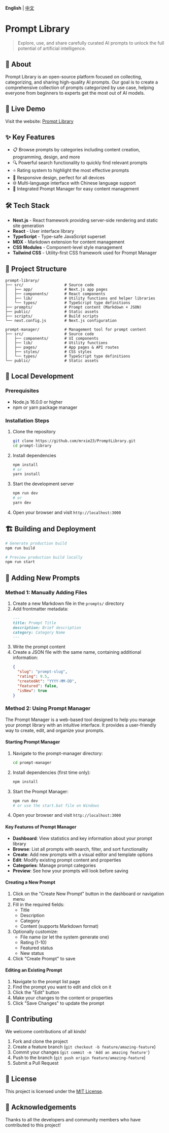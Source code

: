**English** | [中文](./prompt-library/docs/README.zh-CN.md)

# Prompt Library

> Explore, use, and share carefully curated AI prompts to unlock the full potential of artificial intelligence.

## 📖 About

Prompt Library is an open-source platform focused on collecting, categorizing, and sharing high-quality AI prompts. Our goal is to create a comprehensive collection of prompts categorized by use case, helping everyone from beginners to experts get the most out of AI models.

## 🚀 Live Demo

Visit the website: [Prompt Library](https://mrxie23.github.io/PromptLibrary/)

## ✨ Key Features

- 📋 Browse prompts by categories including content creation, programming, design, and more
- 🔍 Powerful search functionality to quickly find relevant prompts
- ⭐ Rating system to highlight the most effective prompts
- 📱 Responsive design, perfect for all devices
- 🌐 Multi-language interface with Chinese language support
- 🔧 Integrated Prompt Manager for easy content management

## 🛠️ Tech Stack

- **Next.js** - React framework providing server-side rendering and static site generation
- **React** - User interface library
- **TypeScript** - Type-safe JavaScript superset
- **MDX** - Markdown extension for content management
- **CSS Modules** - Component-level style management
- **Tailwind CSS** - Utility-first CSS framework used for Prompt Manager

## 📁 Project Structure

```
prompt-library/
├── src/                  # Source code
│   ├── app/              # Next.js app pages
│   ├── components/       # React components
│   ├── lib/              # Utility functions and helper libraries
│   └── types/            # TypeScript type definitions
├── prompts/              # Prompt content (Markdown + JSON)
├── public/               # Static assets
├── scripts/              # Build scripts
└── next.config.js        # Next.js configuration

prompt-manager/           # Management tool for prompt content
├── src/                  # Source code
│   ├── components/       # UI components
│   ├── lib/              # Utility functions
│   ├── pages/            # App pages & API routes
│   ├── styles/           # CSS styles
│   └── types/            # TypeScript type definitions
└── public/               # Static assets
```

## 🔧 Local Development

### Prerequisites

- Node.js 16.0.0 or higher
- npm or yarn package manager

### Installation Steps

1. Clone the repository

   ```bash
   git clone https://github.com/mrxie23/PromptLibrary.git
   cd prompt-library
   ```

2. Install dependencies

   ```bash
   npm install
   # or
   yarn install
   ```

3. Start the development server

   ```bash
   npm run dev
   # or
   yarn dev
   ```

4. Open your browser and visit `http://localhost:3000`

## 🏗️ Building and Deployment

```bash
# Generate production build
npm run build

# Preview production build locally
npm run start
```

## 📝 Adding New Prompts

### Method 1: Manually Adding Files

1. Create a new Markdown file in the `prompts/` directory
2. Add frontmatter metadata:
   ```md
   ---
   title: Prompt Title
   description: Brief description
   category: Category Name
   ---
   ```
3. Write the prompt content
4. Create a JSON file with the same name, containing additional information:
   ```json
   {
     "slug": "prompt-slug",
     "rating": 9.5,
     "createdAt": "YYYY-MM-DD",
     "featured": false,
     "isNew": true
   }
   ```

### Method 2: Using Prompt Manager

The Prompt Manager is a web-based tool designed to help you manage your prompt library with an intuitive interface. It provides a user-friendly way to create, edit, and organize your prompts.

#### Starting Prompt Manager

1. Navigate to the prompt-manager directory:

   ```bash
   cd prompt-manager
   ```

2. Install dependencies (first time only):

   ```bash
   npm install
   ```

3. Start the Prompt Manager:

   ```bash
   npm run dev
   # or use the start.bat file on Windows
   ```

4. Open your browser and visit `http://localhost:3000`

#### Key Features of Prompt Manager

- **Dashboard**: View statistics and key information about your prompt library
- **Browse**: List all prompts with search, filter, and sort functionality
- **Create**: Add new prompts with a visual editor and template options
- **Edit**: Modify existing prompt content and properties
- **Categories**: Manage prompt categories
- **Preview**: See how your prompts will look before saving

#### Creating a New Prompt

1. Click on the "Create New Prompt" button in the dashboard or navigation menu
2. Fill in the required fields:
   - Title
   - Description
   - Category
   - Content (supports Markdown format)
3. Optionally customize:
   - File name (or let the system generate one)
   - Rating (1-10)
   - Featured status
   - New status
4. Click "Create Prompt" to save

#### Editing an Existing Prompt

1. Navigate to the prompt list page
2. Find the prompt you want to edit and click on it
3. Click the "Edit" button
4. Make your changes to the content or properties
5. Click "Save Changes" to update the prompt

## 🤝 Contributing

We welcome contributions of all kinds!

1. Fork and clone the project
2. Create a feature branch (`git checkout -b feature/amazing-feature`)
3. Commit your changes (`git commit -m 'Add an amazing feature'`)
4. Push to the branch (`git push origin feature/amazing-feature`)
5. Submit a Pull Request

## 📜 License

This project is licensed under the [MIT License](LICENSE).

## 🙏 Acknowledgements

Thanks to all the developers and community members who have contributed to this project!
